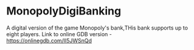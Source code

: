 # MonopolyDigiBanking
A digital version of the game Monopoly's bank,THis bank supports up to eight players.
Link to online GDB version -
https://onlinegdb.com/lI5JWSnQd
